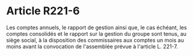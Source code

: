 # Article R221-6

Les comptes annuels, le rapport de gestion ainsi que, le cas échéant, les comptes consolidés et le rapport sur la gestion du groupe sont tenus, au siège social, à la disposition des commissaires aux comptes un mois au moins avant la convocation de l'assemblée prévue à l'article L. 221-7.
